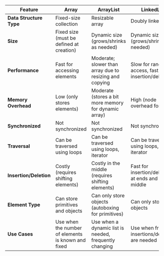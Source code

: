 | Feature                  | Array                                 | ArrayList                              | LinkedList                             | Vector                                  |
|--------------------------|---------------------------------------|----------------------------------------|----------------------------------------|-----------------------------------------|
| **Data Structure Type**  | Fixed-size collection                 | Resizable array                        | Doubly linked list                     | Resizable array                         |
| **Size**                 | Fixed size (must be defined at creation) | Dynamic size (grows/shrinks as needed) | Dynamic size (grows/shrinks as needed) | Dynamic size (grows/shrinks as needed) |
| **Performance**          | Fast for accessing elements           | Moderate; slower than array due to resizing and copying | Slow for random access, fast for insertion/deletion | Moderate; slower than ArrayList for resizing |
| **Memory Overhead**      | Low (only stores elements)           | Moderate (stores a bit more memory for dynamic array) | High (node overhead for links)        | Moderate (like ArrayList, but synchronized) |
| **Synchronized**         | Not synchronized                      | Not synchronized                       | Not synchronized                       | Synchronized (thread-safe)             |
| **Traversal**            | Can be traversed using loops         | Can be traversed using loops, iterator | Can be traversed using loops, iterator | Can be traversed using loops, iterator  |
| **Insertion/Deletion**   | Costly (requires shifting elements)  | Costly in the middle (requires shifting elements) | Fast for insertion/deletion at ends and in the middle | Costly in the middle (requires resizing) |
| **Element Type**         | Can store primitives and objects      | Can only store objects (autoboxing for primitives) | Can only store objects                  | Can only store objects                  |
| **Use Cases**            | Use when the number of elements is known and fixed | Use when a dynamic list is needed, frequently changing | Use when frequent insertions/deletions are needed | Use when a thread-safe dynamic list is needed |

